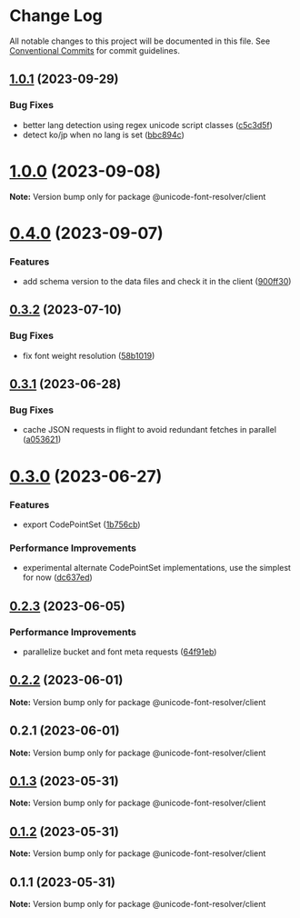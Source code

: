 # Change Log

All notable changes to this project will be documented in this file.
See [Conventional Commits](https://conventionalcommits.org) for commit guidelines.

## [1.0.1](https://github.com/lojjic/unicode-font-resolver/compare/v1.0.0...v1.0.1) (2023-09-29)

### Bug Fixes

- better lang detection using regex unicode script classes ([c5c3d5f](https://github.com/lojjic/unicode-font-resolver/commit/c5c3d5f220039b22a4734f0f2907d7bd0d6cdb99))
- detect ko/jp when no lang is set ([bbc894c](https://github.com/lojjic/unicode-font-resolver/commit/bbc894c8e6a94f2d5d9132a288a9b3be55cc9cf5))

# [1.0.0](https://github.com/lojjic/unicode-font-resolver/compare/v0.4.0...v1.0.0) (2023-09-08)

**Note:** Version bump only for package @unicode-font-resolver/client

# [0.4.0](https://github.com/lojjic/unicode-font-resolver/compare/v0.3.2...v0.4.0) (2023-09-07)

### Features

- add schema version to the data files and check it in the client ([900ff30](https://github.com/lojjic/unicode-font-resolver/commit/900ff305ade1ab765108dc5a5d347226c63970d8))

## [0.3.2](https://github.com/lojjic/unicode-font-resolver/compare/v0.3.1...v0.3.2) (2023-07-10)

### Bug Fixes

- fix font weight resolution ([58b1019](https://github.com/lojjic/unicode-font-resolver/commit/58b10193382d308ac54f680b035ee0a600f7b1af))

## [0.3.1](https://github.com/lojjic/unicode-font-resolver/compare/v0.3.0...v0.3.1) (2023-06-28)

### Bug Fixes

- cache JSON requests in flight to avoid redundant fetches in parallel ([a053621](https://github.com/lojjic/unicode-font-resolver/commit/a053621278a649e50cc8b3d929976406464c14b7))

# [0.3.0](https://github.com/lojjic/unicode-font-resolver/compare/v0.2.3...v0.3.0) (2023-06-27)

### Features

- export CodePointSet ([1b756cb](https://github.com/lojjic/unicode-font-resolver/commit/1b756cbf5b5e1043c3cd7b5e96ec3e7f77dbc136))

### Performance Improvements

- experimental alternate CodePointSet implementations, use the simplest for now ([dc637ed](https://github.com/lojjic/unicode-font-resolver/commit/dc637ed66f6c2811e2a73d8cbb7c0a3aa1a16084))

## [0.2.3](https://github.com/lojjic/unicode-font-resolver/compare/v0.2.2...v0.2.3) (2023-06-05)

### Performance Improvements

- parallelize bucket and font meta requests ([64f91eb](https://github.com/lojjic/unicode-font-resolver/commit/64f91ebdb3b8cc16f2b6ef4e90139ecb3459056c))

## [0.2.2](https://github.com/lojjic/unicode-font-resolver/compare/v0.2.1...v0.2.2) (2023-06-01)

**Note:** Version bump only for package @unicode-font-resolver/client

## 0.2.1 (2023-06-01)

**Note:** Version bump only for package @unicode-font-resolver/client

## [0.1.3](https://github.com/lojjic/unicode-font-resolver/compare/@unicode-font-resolver/client@0.1.2...@unicode-font-resolver/client@0.1.3) (2023-05-31)

**Note:** Version bump only for package @unicode-font-resolver/client

## [0.1.2](https://github.com/lojjic/unicode-font-resolver/compare/@unicode-font-resolver/client@0.1.1...@unicode-font-resolver/client@0.1.2) (2023-05-31)

**Note:** Version bump only for package @unicode-font-resolver/client

## 0.1.1 (2023-05-31)

**Note:** Version bump only for package @unicode-font-resolver/client
